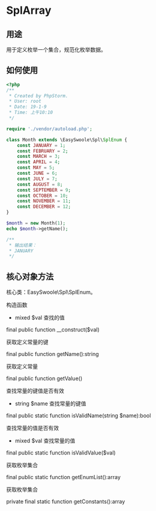 # SplArray

## 用途
用于定义枚举一个集合，规范化枚举数据。

## 如何使用

```php
<?php
/**
 * Created by PhpStorm.
 * User: root
 * Date: 19-1-9
 * Time: 上午10:10
 */

require './vendor/autoload.php';

class Month extends \EasySwoole\Spl\SplEnum {
    const JANUARY = 1;
    const FEBRUARY = 2;
    const MARCH = 3;
    const APRIL = 4;
    const MAY = 5;
    const JUNE = 6;
    const JULY = 7;
    const AUGUST = 8;
    const SEPTEMBER = 9;
    const OCTOBER = 10;
    const NOVEMBER = 11;
    const DECEMBER = 12;
}

$month = new Month(1);
echo $month->getName();

/**
 * 输出结果：
 * JANUARY
 */

```

## 核心对象方法

核心类：EasySwoole\Spl\SplEnum。

构造函数

* mixed     $val     查找的值

final public function __construct($val)

获取定义常量的键

final public function getName():string

获取定义常量

final public function getValue()

查找常量的键值是否有效

* string     $name     查找常量的键值

final public static function isValidName(string $name):bool

查找常量的值是否有效

* mixed     $val     查找常量的值

final public static function isValidValue($val)

获取枚举集合

final public static function getEnumList():array

获取枚举集合

private final static function getConstants():array